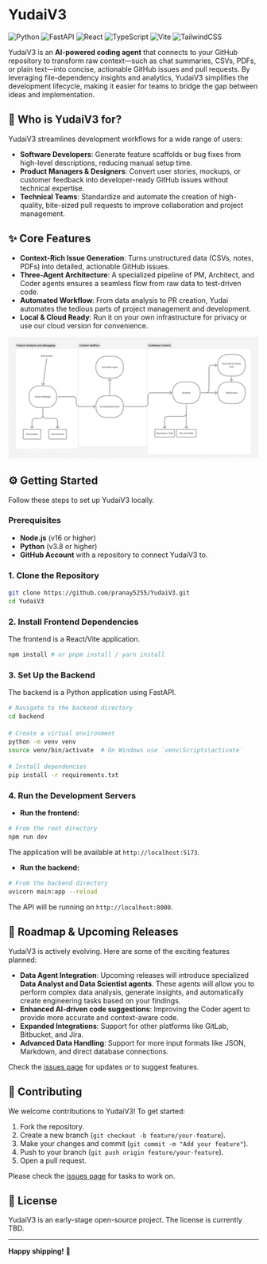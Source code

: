 
# YudaiV3

![Python](https://img.shields.io/badge/python-3670A0?style=for-the-badge&logo=python&logoColor=ffdd54)
![FastAPI](https://img.shields.io/badge/FastAPI-005571?style=for-the-badge&logo=fastapi)
![React](https://img.shields.io/badge/react-%2320232a.svg?style=for-the-badge&logo=react&logoColor=%2361DAFB)
![TypeScript](https://img.shields.io/badge/typescript-%23007ACC.svg?style=for-the-badge&logo=typescript&logoColor=white)
![Vite](https://img.shields.io/badge/vite-%23646CFF.svg?style=for-the-badge&logo=vite&logoColor=white)
![TailwindCSS](https://img.shields.io/badge/tailwindcss-%2338B2AC.svg?style=for-the-badge&logo=tailwind-css&logoColor=white)

YudaiV3 is an **AI-powered coding agent** that connects to your GitHub repository to transform raw context—such as chat summaries, CSVs, PDFs, or plain text—into concise, actionable GitHub issues and pull requests. By leveraging file-dependency insights and analytics, YudaiV3 simplifies the development lifecycle, making it easier for teams to bridge the gap between ideas and implementation.

## 🎯 Who is YudaiV3 for?

YudaiV3 streamlines development workflows for a wide range of users:

- **Software Developers**: Generate feature scaffolds or bug fixes from high-level descriptions, reducing manual setup time.
- **Product Managers & Designers**: Convert user stories, mockups, or customer feedback into developer-ready GitHub issues without technical expertise.
- **Technical Teams**: Standardize and automate the creation of high-quality, bite-sized pull requests to improve collaboration and project management.

## ✨ Core Features

- **Context-Rich Issue Generation**: Turns unstructured data (CSVs, notes, PDFs) into detailed, actionable GitHub issues.
- **Three-Agent Architecture**: A specialized pipeline of PM, Architect, and Coder agents ensures a seamless flow from raw data to test-driven code.
- **Automated Workflow**: From data analysis to PR creation, Yudai automates the tedious parts of project management and development.
- **Local & Cloud Ready**: Run it on your own infrastructure for privacy or use our cloud version for convenience.

![YudaiV3 Architecture](arch.png)

## ⚙️ Getting Started

Follow these steps to set up YudaiV3 locally.

### Prerequisites
- **Node.js** (v16 or higher)
- **Python** (v3.8 or higher)
- **GitHub Account** with a repository to connect YudaiV3 to.

### 1. Clone the Repository
```bash
git clone https://github.com/pranay5255/YudaiV3.git
cd YudaiV3
```

### 2. Install Frontend Dependencies
The frontend is a React/Vite application.
```bash
npm install # or pnpm install / yarn install
```

### 3. Set Up the Backend
The backend is a Python application using FastAPI.
```bash
# Navigate to the backend directory
cd backend

# Create a virtual environment
python -m venv venv
source venv/bin/activate  # On Windows use `venv\Scripts\activate`

# Install dependencies
pip install -r requirements.txt
```

### 4. Run the Development Servers
- **Run the frontend:**
```bash
# From the root directory
npm run dev
```
The application will be available at `http://localhost:5173`.

- **Run the backend:**
```bash
# From the backend directory
uvicorn main:app --reload
```
The API will be running on `http://localhost:8000`.

## 🚀 Roadmap & Upcoming Releases

YudaiV3 is actively evolving. Here are some of the exciting features planned:

- **Data Agent Integration**: Upcoming releases will introduce specialized **Data Analyst and Data Scientist agents**. These agents will allow you to perform complex data analysis, generate insights, and automatically create engineering tasks based on your findings.
- **Enhanced AI-driven code suggestions**: Improving the Coder agent to provide more accurate and context-aware code.
- **Expanded Integrations**: Support for other platforms like GitLab, Bitbucket, and Jira.
- **Advanced Data Handling**: Support for more input formats like JSON, Markdown, and direct database connections.

Check the [issues page](https://github.com/pranay5255/YudaiV3/issues) for updates or to suggest features.

## 🤝 Contributing

We welcome contributions to YudaiV3! To get started:

1. Fork the repository.
2. Create a new branch (`git checkout -b feature/your-feature`).
3. Make your changes and commit (`git commit -m "Add your feature"`).
4. Push to your branch (`git push origin feature/your-feature`).
5. Open a pull request.

Please check the [issues page](https://github.com/pranay5255/YudaiV3/issues) for tasks to work on.

## 📜 License

YudaiV3 is an early-stage open-source project. The license is currently TBD.

---

**Happy shipping!** 🚢
